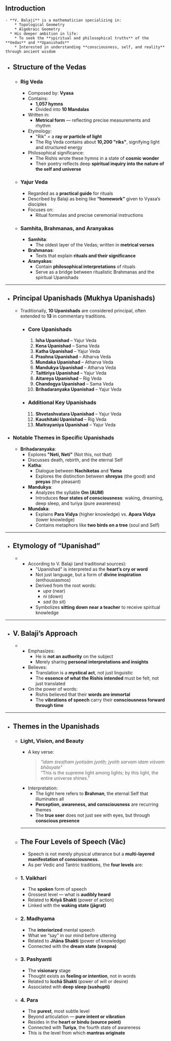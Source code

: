 ## Introduction
	- **V. Balaji** is a mathematician specializing in:
	    * Topological Geometry  
	    * Algebraic Geometry  
	  * His deeper ambition in life:
	    * To seek the **spiritual and philosophical truths** of the **Vedas** and **Upanishads**
	    * Interested in understanding **consciousness, self, and reality** through ancient wisdom
- ## Structure of the Vedas
	- ### Rig Veda
	  * Composed by: **Vyasa**
	  * Contains:
	    * **1,057 hymns**  
	    * Divided into **10 Mandalas**  
	  * Written in:
	    * **Metrical form** — reflecting precise measurements and rhythm
	  * Etymology:
	    * "Rik" = a **ray or particle of light**
	    * The Rig Veda contains about **10,200 "riks"**, signifying light and structured energy
	  * Philosophical significance:
	    * The Rishis wrote these hymns in a state of **cosmic wonder**
	    * Their poetry reflects deep **spiritual inquiry into the nature of the self and universe**
	- ### Yajur Veda
	  * Regarded as a **practical guide** for rituals
	  * Described by Balaji as being like **“homework”** given to Vyasa’s disciples
	  * Focuses on:
	    * Ritual formulas and precise ceremonial instructions
	- ### Samhita, Brahmanas, and Aranyakas
	  * **Samhita**:
	    * The oldest layer of the Vedas; written in **metrical verses**
	  * **Brahmanas**:
	    * Texts that explain **rituals and their significance**
	  * **Aranyakas**:
	    * Contain **philosophical interpretations** of rituals
	    * Serve as a bridge between ritualistic Brahmanas and the spiritual Upanishads
- ---
- ## Principal Upanishads (Mukhya Upanishads)
  
  * Traditionally, **10 Upanishads** are considered principal, often extended to **13** in commentary traditions.
	- ### Core Upanishads
	  1. **Isha Upanishad** – Yajur Veda  
	  2. **Kena Upanishad** – Sama Veda  
	  3. **Katha Upanishad** – Yajur Veda  
	  4. **Prashna Upanishad** – Atharva Veda  
	  5. **Mundaka Upanishad** – Atharva Veda  
	  6. **Mandukya Upanishad** – Atharva Veda  
	  7. **Taittiriya Upanishad** – Yajur Veda  
	  8. **Aitareya Upanishad** – Rig Veda  
	  9. **Chandogya Upanishad** – Sama Veda  
	  10. **Brihadaranyaka Upanishad** – Yajur Veda
	- ### Additional Key Upanishads
	  11. **Shvetashvatara Upanishad** – Yajur Veda  
	  12. **Kaushitaki Upanishad** – Rig Veda  
	  13. **Maitrayaniya Upanishad** – Yajur Veda
- ### Notable Themes in Specific Upanishads
	- **Brihadaranyaka**:
	    * Explores **"Neti, Neti"** (Not this, not that)
	    * Discusses death, rebirth, and the eternal Self  
	  * **Katha**:
	    * Dialogue between **Nachiketas** and **Yama**
	    * Explores the distinction between **shreyas** (the good) and **preyas** (the pleasant)  
	  * **Mandukya**:
	    * Analyzes the syllable **Om (AUM)**
	    * Introduces **four states of consciousness**: waking, dreaming, deep sleep, and turiya (pure awareness)  
	  * **Mundaka**:
	    * Explains **Para Vidya** (higher knowledge) vs. **Apara Vidya** (lower knowledge)  
	    * Contains metaphors like **two birds on a tree** (soul and Self)
- ---
- ## Etymology of “Upanishad”
	- * According to V. Balaji (and traditional sources):
	    * "Upanishad" is interpreted as the **heart’s cry or word**
	    * Not just language, but a form of **divine inspiration** (enthousiasmos)
	    * Derived from the root words:
	        * *upa* (near)
	        * *ni* (down)
	        * *sad* (to sit)  
	    * Symbolizes **sitting down near a teacher** to receive spiritual knowledge
- ---
- ## V. Balaji’s Approach
	- * Emphasizes:
	    * He is **not an authority** on the subject
	    * Merely sharing **personal interpretations and insights**
	  * Believes:
	    * Translation is a **mystical act**, not just linguistic
	    * The **essence of what the Rishis intended** must be felt, not just translated
	  * On the power of words:
	    * Rishis believed that their **words are immortal**
	    * The **vibrations of speech** carry their **consciousness forward through time**
- ---
- ## Themes in the Upanishads
	- ### Light, Vision, and Beauty
	  * A key verse:
	    > *"idam śreṣṭham jyotiṣām jyotiḥ; jyotiḥ sarvam idaṃ viśvam bhāsyate"*  
	    > “This is the supreme light among lights; by this light, the entire universe shines.”
	  * Interpretation:
	    * The light here refers to **Brahman**, the eternal Self that illuminates all
	    * **Perception, awareness, and consciousness** are recurring themes
	    * The **true seer** does not just see with eyes, but through **conscious presence**
	  
	  ---
	- ## The Four Levels of Speech (Vāc)
	  
	  * Speech is not merely physical utterance but a **multi-layered manifestation of consciousness**.
	  * As per Vedic and Tantric traditions, the **four levels** are:
	- ### 1. **Vaikhari**
	  * The **spoken** form of speech  
	  * Grossest level — what is **audibly heard**  
	  * Related to **Kriyā Shakti** (power of action)  
	  * Linked with the **waking state (jāgrat)**
	- ### 2. **Madhyama**
	  * The **interiorized** mental speech  
	  * What we “say” in our mind before uttering  
	  * Related to **Jñāna Shakti** (power of knowledge)  
	  * Connected with the **dream state (svapna)**
	- ### 3. **Pashyanti**
	  * The **visionary** stage  
	  * Thought exists as **feeling or intention**, not in words  
	  * Related to **Icchā Shakti** (power of will or desire)  
	  * Associated with **deep sleep (sushupti)**
	- ### 4. **Para**
	  * The **purest**, most subtle level  
	  * Beyond articulation — **pure intent or vibration**  
	  * Resides in the **heart or bindu (source point)**  
	  * Connected with **Turiya**, the fourth state of awareness  
	  * This is the level from which **mantras originate**